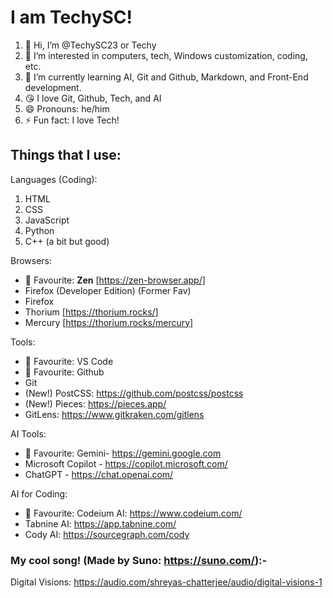 # I am TechySC!

1. 👋 Hi, I’m @TechySC23 or Techy
2. 👀 I’m interested in computers, tech, Windows customization, coding, etc.
3. 🌱 I’m currently learning AI, Git and Github, Markdown, and Front-End development.
4. 😘 I love Git, Github, Tech, and AI
5. 😄 Pronouns: he/him
6. ⚡ Fun fact: I love Tech!


## Things that I use:

Languages (Coding):
1. HTML
2. CSS
3. JavaScript
4. Python
5. C++ (a bit but good)

Browsers:
- 💙 Favourite: __**Zen**__ [https://zen-browser.app/]
- Firefox (Developer Edition) (Former Fav)
- Firefox
- Thorium [https://thorium.rocks/]
- Mercury [https://thorium.rocks/mercury]

Tools:
- 💙 Favourite: VS Code
- 💙 Favourite: Github
- Git
- (New!) PostCSS: <https://github.com/postcss/postcss>
- (New!) Pieces: <https://pieces.app/>
- GitLens: <https://www.gitkraken.com/gitlens>

AI Tools:
- 💙 Favourite: Gemini- <https://gemini.google.com>
- Microsoft Copilot - <https://copilot.microsoft.com/>
- ChatGPT - <https://chat.openai.com/>

AI for Coding:
- 💙 Favourite: Codeium AI: <https://www.codeium.com/>
- Tabnine AI: <https://app.tabnine.com/>
- Cody AI: <https://sourcegraph.com/cody>

### My cool song! (Made by Suno: <https://suno.com/>):-
Digital Visions: https://audio.com/shreyas-chatterjee/audio/digital-visions-1
<!---
TechySC23/TechySC23 is a ✨ special ✨ repository because its `README.md` (this file) appears on your GitHub profile.
You can click the Preview link to take a look at your changes.
--->
